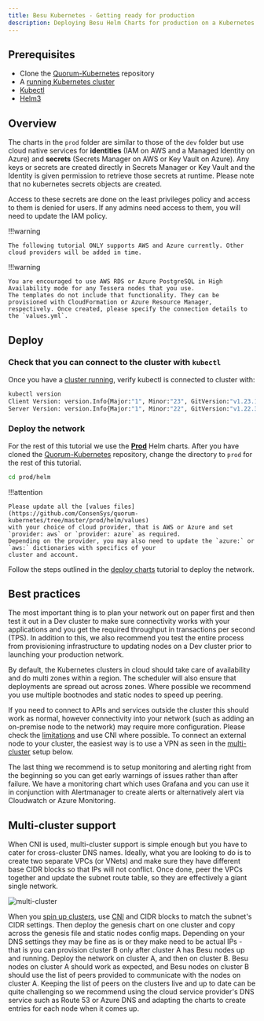 ```yaml
---
title: Besu Kubernetes - Getting ready for production
description: Deploying Besu Helm Charts for production on a Kubernetes cluster
---
```


## Prerequisites

* Clone the [Quorum-Kubernetes](https://github.com/ConsenSys/quorum-kubernetes) repository
* A [running Kubernetes cluster](./Create-Cluster.md)
* [Kubectl](https://kubernetes.io/docs/tasks/tools/)
* [Helm3](https://helm.sh/docs/intro/install/)

## Overview

The charts in the `prod` folder are similar to those of the `dev` folder but use cloud native services for
**identities** (IAM on AWS and a Managed Identity on Azure) and **secrets** (Secrets Manager on AWS or Key Vault on
Azure). Any keys or secrets are created directly in Secrets Manager or Key Vault and the Identity is given permission to
retrieve those secrets at runtime. Please note that no kubernetes secrets objects are created.

Access to these secrets are done on the least privileges policy and access to them is denied for
users. If any admins need access to them, you will need to update the IAM policy.

!!!warning

    The following tutorial ONLY supports AWS and Azure currently. Other cloud providers will be added in time.

!!!warning

    You are encouraged to use AWS RDS or Azure PostgreSQL in High Availability mode for any Tessera nodes that you use.
    The templates do not include that functionality. They can be provisioned with CloudFormation or Azure Resource Manager,
    respectively. Once created, please specify the connection details to the `values.yml`.

## Deploy

### Check that you can connect to the cluster with `kubectl`

Once you have a [cluster running](./Create-Cluster.md), verify kubectl is connected to cluster with:

```bash
kubectl version
Client Version: version.Info{Major:"1", Minor:"23", GitVersion:"v1.23.1", GitCommit:"86ec240af8cbd1b60bcc4c03c20da9b98005b92e", GitTreeState:"clean", BuildDate:"2021-12-16T11:41:01Z", GoVersion:"go1.17.5", Compiler:"gc", Platform:"linux/amd64"}
Server Version: version.Info{Major:"1", Minor:"22", GitVersion:"v1.22.3", GitCommit:"c92036820499fedefec0f847e2054d824aea6cd1", GitTreeState:"clean", BuildDate:"2021-10-27T18:35:25Z", GoVersion:"go1.16.9", Compiler:"gc", Platform:"linux/amd64"}
```

### Deploy the network

For the rest of this tutorial we use the **[Prod](https://github.com/ConsenSys/quorum-kubernetes/tree/master/prod)**
Helm charts. After you have cloned the [Quorum-Kubernetes](https://github.com/ConsenSys/quorum-kubernetes) repository,
change the directory to `prod` for the rest of this tutorial.

```bash
cd prod/helm
```

!!!attention

    Please update all the [values files](https://github.com/ConsenSys/quorum-kubernetes/tree/master/prod/helm/values)
    with your choice of cloud provider, that is AWS or Azure and set `provider: aws` or `provider: azure` as required.
    Depending on the provider, you may also need to update the `azure:` or `aws:` dictionaries with specifics of your
    cluster and account.

Follow the steps outlined in the [deploy charts](./Deploy-Charts.md) tutorial to deploy the network.

## Best practices

The most important thing is to plan your network out on paper first and then test it out in a Dev cluster to make sure
connectivity works with your applications and you get the required throughput in transactions per second (TPS). In
addition to this, we also recommend you test the entire process from provisioning infrastructure to updating nodes on a
Dev cluster prior to launching your production network.

By default, the Kubernetes clusters in cloud should take care of availability and do multi zones within a region. The
scheduler will also ensure that deployments are spread out across zones. Where possible we recommend you use multiple
bootnodes and static nodes to speed up peering.

If you need to connect to APIs and services outside the cluster this should work as normal, however connectivity into
your network (such as adding an on-premise node to the network) may require more configuration. Please check the
[limitations](./Overview.md#limitations) and use CNI where possible. To connect an external node to your cluster, the
easiest way is to use a VPN as seen in the [multi-cluster](#multi-cluster-support) setup below.

The last thing we recommend is to setup monitoring and alerting right from the beginning so you can get early warnings
of issues rather than after failure. We have a monitoring chart which uses Grafana and you can use it in conjunction with
Alertmanager to create alerts or alternatively alert via Cloudwatch or Azure Monitoring.

## Multi-cluster support

When CNI is used, multi-cluster support is simple enough but you have to cater for cross-cluster DNS names. Ideally,
what you are looking to do is to create two separate VPCs (or VNets) and make sure they have different base CIDR blocks
so that IPs will not conflict. Once done, peer the VPCs together and update the subnet route table, so they are
effectively a giant single network.

![multi-cluster](../../images/kubernetes-3.png)

When you [spin up clusters](./Create-Cluster.md), use [CNI](./Overview.md#limitations) and CIDR blocks to match the
subnet's CIDR settings. Then deploy the genesis chart on one cluster and copy across the genesis file and static nodes
config maps. Depending on your DNS settings they may be fine as is or they make need to be actual IPs - that is you can
provision cluster B only after cluster A has Besu nodes up and running. Deploy the network on cluster A, and then on
cluster B. Besu nodes on cluster A should work as expected, and Besu nodes on cluster B should use the list of peers
provided to communicate with the nodes on cluster A. Keeping the list of peers on the clusters live and up to date can
be quite challenging so we recommend using the cloud service provider's DNS service such as Route 53 or Azure DNS and
adapting the charts to create entries for each node when it comes up.
